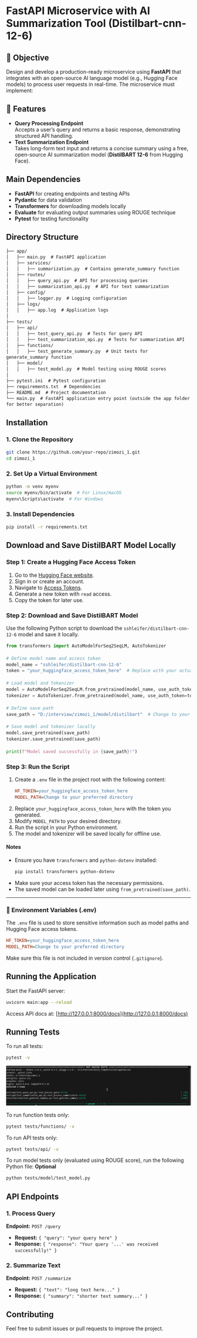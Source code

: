 # FastAPI Microservice with AI Summarization Tool (Distilbart-cnn-12-6)


## 🎯 Objective
Design and develop a production-ready microservice using **FastAPI** that integrates with an open-source AI language model (e.g., Hugging Face models) to process user requests in real-time. The microservice must implement:

## 🚀 Features
- **Query Processing Endpoint**  
  Accepts a user’s query and returns a basic response, demonstrating structured API handling.
- **Text Summarization Endpoint**  
  Takes long-form text input and returns a concise summary using a free, open-source AI summarization model (**DistilBART 12-6** from Hugging Face).

## Main Dependencies
- **FastAPI** for creating endpoints and testing APIs
- **Pydantic** for data validation
- **Transformers** for downloading models locally
- **Evaluate** for evaluating output summaries using ROUGE technique
- **Pytest** for testing functionality

## Directory Structure

```
├── app/
│   ├── main.py  # FastAPI application
│   ├── services/
│   │   ├── summarization.py  # Contains generate_summary function
│   ├── routes/
│   │   ├── query_api.py  # API for processing queries
│   │   ├── summarization_api.py  # API for text summarization
│   ├── config/
│   │   ├── logger.py  # Logging configuration
│   ├── logs/
│   │   ├── app.log  # Application logs
│
├── tests/
│   ├── api/
│   │   ├── test_query_api.py  # Tests for query API
│   │   ├── test_summarization_api.py  # Tests for summarization API
│   ├── functions/
│   │   ├── test_generate_summary.py  # Unit tests for generate_summary function
│   ├── model/
│   │   ├── test_model.py  # Model testing using ROUGE scores
│
├── pytest.ini  # Pytest configuration
├── requirements.txt  # Dependencies
├── README.md  # Project documentation
└── main.py  # FastAPI application entry point (outside the app folder for better separation)
```

## Installation
### 1. Clone the Repository
```sh
git clone https://github.com/your-repo/zimozi_1.git
cd zimozi_1
```

### 2. Set Up a Virtual Environment
```sh
python -m venv myenv
source myenv/bin/activate  # For Linux/macOS
myenv\Scripts\activate  # For Windows
```

### 3. Install Dependencies
```sh
pip install -r requirements.txt
```


## Download and Save DistilBART Model Locally

### Step 1: Create a Hugging Face Access Token
1. Go to the [Hugging Face website](https://huggingface.co/).
2. Sign in or create an account.
3. Navigate to [Access Tokens](https://huggingface.co/settings/tokens).
4. Generate a new token with `read` access.
5. Copy the token for later use.

### Step 2: Download and Save DistilBART Model
Use the following Python script to download the `sshleifer/distilbart-cnn-12-6` model and save it locally.

```python
from transformers import AutoModelForSeq2SeqLM, AutoTokenizer

# Define model name and access token
model_name = "sshleifer/distilbart-cnn-12-6"
token = "your_huggingface_access_token_here"  # Replace with your actual token

# Load model and tokenizer
model = AutoModelForSeq2SeqLM.from_pretrained(model_name, use_auth_token=token)
tokenizer = AutoTokenizer.from_pretrained(model_name, use_auth_token=token)

# Define save path
save_path = "D:/interview/zimozi_1/model/distilbart"  # Change to your preferred directory

# Save model and tokenizer locally
model.save_pretrained(save_path)
tokenizer.save_pretrained(save_path)

print(f"Model saved successfully in {save_path}!")
```

### Step 3: Run the Script
1. Create a `.env` file in the project root with the following content:
   ```ini
   HF_TOKEN=your_huggingface_access_token_here
   MODEL_PATH=Change to your preferred directory

   ```
2. Replace `your_huggingface_access_token_here` with the token you generated.
3. Modify `MODEL_PATH` to your desired directory.
4. Run the script in your Python environment.
5. The model and tokenizer will be saved locally for offline use.

#### Notes
- Ensure you have `transformers` and `python-dotenv` installed:
  ```sh
  pip install transformers python-dotenv
  ```
- Make sure your access token has the necessary permissions.
- The saved model can be loaded later using `from_pretrained(save_path)`. 

---

### 📜 Environment Variables (.env)
The `.env` file is used to store sensitive information such as model paths and Hugging Face access tokens.

```ini
HF_TOKEN=your_huggingface_access_token_here
MODEL_PATH=Change to your preferred directory
```

Make sure this file is not included in version control (`.gitignore`).




## Running the Application
Start the FastAPI server:
```sh
uvicorn main:app --reload
```
Access API docs at: [http://127.0.0.1:8000/docs](http://127.0.0.1:8000/docs)

## Running Tests
To run all tests:
```sh
pytest -v
```
![Alt text](assets/test.png)


To run function tests only:
```sh
pytest tests/functions/ -v
```
To run API tests only:
```sh
pytest tests/api/ -v
```
To run model tests only (evaluated using ROUGE score), run the following Python file:
**Optional**
```sh
python tests/model/test_model.py

```

## API Endpoints
### 1. Process Query
**Endpoint:** `POST /query`
- **Request:** `{ "query": "your query here" }`
- **Response:** `{ "response": "Your query '...' was received successfully!" }`

### 2. Summarize Text
**Endpoint:** `POST /summarize`
- **Request:** `{ "text": "long text here..." }`
- **Response:** `{ "summary": "shorter text summary..." }`

## Contributing
Feel free to submit issues or pull requests to improve the project.


